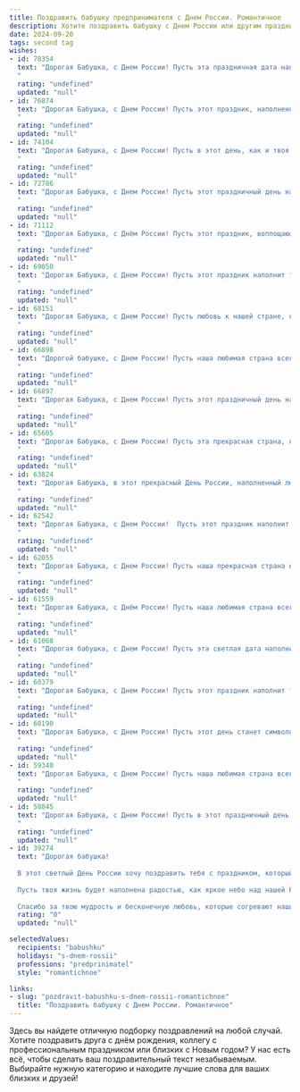 ```yaml
---
title: Поздравить бабушку предпринимателя с Днем России. Романтичное
description: Хотите поздравить бабушку с Днем России или другим праздником? Наш ИИ создаст незабываемое поздравление, а вы обязательно выделитесь среди других.  
date: 2024-09-20
tags: second tag
wishes:
- id: 78354
  text: "Дорогая Бабушка, с Днем России! Пусть эта праздничная дата наполнит сердце любовью к Родине, а предпринимательская жилка – вдохновением на новые свершения. Желаю тебе процветания, радости и благополучия!
  "
  rating: "undefined"
  updated: "null"
- id: 76874
  text: "Дорогая Бабушка, с Днем России! Пусть этот праздник, наполненный гордостью за нашу Родину, подарит тебе теплое чувство патриотизма и безграничной любви к нашей прекрасной стране. Желаю тебе крепкого здоровья, процветания делу твоих рук - предпринимательству, и пусть твоя душа всегда будет полна вдохновения и радости!
  "
  rating: "undefined"
  updated: "null"
- id: 74104
  text: "Дорогая Бабушка, с Днем России! Пусть в этот день, как и твоя предпринимательская душа, наша страна будет сильна, полна энергии и процветания. Желаю тебе, чтобы все твои мечты и начинания были успешными, а сердце всегда грело чувство гордости за Родину и за твою замечательную семью.
  "
  rating: "undefined"
  updated: "null"
- id: 72786
  text: "Дорогая Бабушка, с Днем России! Пусть этот праздничный день наполнит вашу жизнь радостью, любовью и светлыми надеждами, как ваша предпринимательская жилка наполняет мир прекрасными творениями. Вы - воплощение силы, мудрости и таланта, и мы гордимся вашей успешной  карьерой!
  "
  rating: "undefined"
  updated: "null"
- id: 71112
  text: "Дорогая Бабушка, с Днём России! Пусть этот праздник, воплощающий в себе силу и красоту нашей Родины, подарит Вам светлые моменты, подобные летним закатам над родной землей. Пусть Ваше предпринимательское сердце бьется в унисон с духом России, а  счастье и благополучие окружают Вас, как теплый летний ветерок.
  "
  rating: "undefined"
  updated: "null"
- id: 69050
  text: "Дорогая Бабушка, с Днем России! Пусть этот праздник наполнит тебя теплом и любовью, как твоя предпринимательская жилка наполняет нашу семью изобилием и радостью. Ты - настоящая патриотка, твоей душой  проникнут дух России,  и пусть  твоя  творческая   жилка  всегда   будет  в  движении,  а   твои   стремления   -   в   безопасности!
  "
  rating: "undefined"
  updated: "null"
- id: 68151
  text: "Дорогая Бабушка, с Днем России! Пусть любовь к нашей стране, как и ваша любовь к семье, всегда сияет яркими красками, согревая наши сердца. Желаю Вам, чтобы Ваш предпринимательский дух приносил плоды и процветание, а каждый день был полон радостных мгновений!
  "
  rating: "undefined"
  updated: "null"
- id: 66898
  text: "Дорогой бабушке, с Днем России! Пусть наша любимая страна всегда будет для тебя символом  силы, красоты и гордости! Ты, как истинный предприниматель, строящая свою жизнь с любовью и упорством, своим примером учишь нас быть сильными, уверенными в себе и всегда стремиться к вершинам. Желаю тебе здоровья, радости и процветания!
  "
  rating: "undefined"
  updated: "null"
- id: 66897
  text: "Дорогая Бабушка, с Днем России! Пусть этот праздничный день наполнит Вашу душу таким же величием и силой, как необъятные просторы нашей Родины, а Ваше предпринимательское дело процветает и приносит радость. Пусть каждый Ваш день будет соткан из любви, заботы и благополучия!
  "
  rating: "undefined"
  updated: "null"
- id: 65605
  text: "Дорогая Бабушка, с Днем России! Пусть эта прекрасная страна, которую мы так любим, дарит тебе только добрые эмоции, а твое предприимчивое сердце бьется в унисон с ее стремительным развитием.
  "
  rating: "undefined"
  updated: "null"
- id: 63824
  text: "Дорогая Бабушка, в этот прекрасный День России, наполненный любовью к Родине, я хочу пожелать тебе,  настоящему предпринимателю и хранителю семейных ценностей,  радости, процветания и бесконечного вдохновения. Пусть наша страна всегда  будет для тебя источником гордости и  основой для реализации всех твоих светлых желаний!
  "
  rating: "undefined"
  updated: "null"
- id: 62542
  text: "Дорогая Бабушка, с Днем России!  Пусть этот праздник наполнит ваше сердце любовью к нашей стране, а душа -  радостью. Желаю вам, наш дорогой предприниматель,  процветания в делах и благополучия в семье. Пусть  каждый день будет полон счастья и вдохновения!
  "
  rating: "undefined"
  updated: "null"
- id: 62055
  text: "Дорогая Бабушка, с Днем России! Пусть наша прекрасная страна всегда вдохновляет Вас, как вдохновляет своим духом и силой настоящего предпринимателя! Желаю Вам самого светлого и доброго, пусть любовь к Родине согревает Ваше сердце, а бизнес процветает!
  "
  rating: "undefined"
  updated: "null"
- id: 61559
  text: "Дорогая Бабушка, с Днём России! Пусть наша любимая страна всегда будет сильна и красива, как Вы. Пусть Ваше сердце, полное любви к Родине,  горит ярким огнём, а Ваша предпринимательская жилка приносит Вам только успех и благополучие. С праздником!
  "
  rating: "undefined"
  updated: "null"
- id: 61068
  text: "Дорогая бабушка, с Днем России! Пусть эта светлая дата наполнит Вашу жизнь радостью, теплом и любовью. Как щедрый урожай дарит земля, пусть и Ваше предпринимательское дело приносит Вам процветание и успех.
  "
  rating: "undefined"
  updated: "null"
- id: 60379
  text: "Дорогая Бабушка, с Днем России! Пусть этот праздник наполнит твою душу теплом и гордостью за нашу Родину. Пусть твой предпринимательский дух всегда будет сильным, а верные помощники – надежными. Здоровья тебе, благополучия и новых успехов!
  "
  rating: "undefined"
  updated: "null"
- id: 60190
  text: "Дорогая Бабушка, с Днем России! Пусть этот день станет символом процветания и благополучия нашей страны, а твои предпринимательские идеи будут продолжать расцветать, как самые яркие цветы на этой прекрасной земле! 🎉
  "
  rating: "undefined"
  updated: "null"
- id: 59340
  text: "Дорогая Бабушка, с Днем России! Пусть наша любимая страна всегда будет символом  любви,  счастья и процветания, как и ты -  символ  нашей семьи,  твоей безграничной любви  и  непоколебимой веры в будущее.  Пусть в твоей  жизни,  как в жизни нашей Родины, всегда царит мир и благополучие.
  "
  rating: "undefined"
  updated: "null"
- id: 58845
  text: "Дорогая Бабушка, с Днем России! Пусть в этот праздничный день ваша душа наполнится любовью к нашей Родине, а сердце согреется теплом истинной гордости за ее достижения. Пусть предпринимательская жилка всегда приносит вам радость, а успех в делах будет вдохновлять и радовать.  Счастья вам, благополучия и всех благ!
  "
  rating: "undefined"
  updated: "null"
- id: 39274
  text: "Дорогая бабушка!
  
  В этот светлый День России хочу поздравить тебя с праздником, который символизирует единство и величие нашей страны. Ты, как истинный предприниматель, всегда стремилась к успеху и вдохновляла нас своим примером.
  
  Пусть твоя жизнь будет наполнена радостью, как яркое небо над нашей Родиной, а трудности обходят стороной, как редкие тучи над мирным полем. Желаю тебе здоровья, счастья и гармонии в душе.
  
  Спасибо за твою мудрость и бесконечную любовь, которые согревают наши сердца. С этим замечательным праздником! С любовью, твоя семья."
  rating: "0"
  updated: "null"

selectedValues:
  recipients: "babushku"
  holidays: "s-dnem-rossii"
  professions: "predprinimatel"
  style: "romantichnoe"

links:
- slug: "pozdravit-babushku-s-dnem-rossii-romantichnoe"
  title: "Поздравить бабушку с Днем России. Романтичное"
---
```


Здесь вы найдете отличную подборку поздравлений на любой случай. 
Хотите поздравить друга с днём рождения, коллегу с профессиональным праздником или близких с Новым годом? У нас есть всё, чтобы сделать ваш поздравительный текст незабываемым. Выбирайте нужную категорию и находите лучшие слова для ваших близких и друзей!
